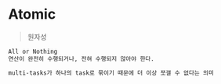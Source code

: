# Atomic

> 원자성

```sh
All or Nothing
연산이 완전히 수행되거나, 전혀 수행되지 않아야 한다.

multi-tasks가 하나의 task로 묶이기 때문에 더 이상 쪼갤 수 없다는 의미
```
